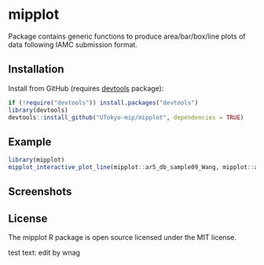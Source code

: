 # mipplot

Package contains generic functions to produce area/bar/box/line plots of data following IAMC submission format.

## Installation

Install from GitHub (requires [devtools](https://github.com/hadley/devtools) package):

```r
if (!require("devtools")) install.packages("devtools")
library(devtools)
devtools::install_github("UTokyo-mip/mipplot", dependencies = TRUE)
```

## Example

```r
library(mipplot)
mipplot_interactive_plot_line(mipplot::ar5_db_sample09_Wang, mipplot::ar5_db_rule_table_v09_Wang)
```

## Screenshots



## License

The mipplot R package is open source licensed under the MIT license.

test text: edit by wnag
